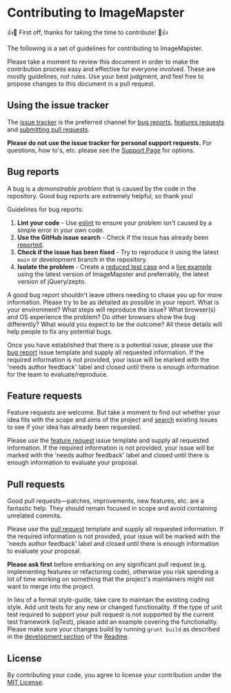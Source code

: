 # Contributing to ImageMapster

:+1::tada: First off, thanks for taking the time to contribute! :tada::+1:

The following is a set of guidelines for contributing to ImageMapster.

Please take a moment to review this document in order to make the contribution process easy and effective for everyone involved. These are mostly guidelines, not rules. Use your best judgment, and feel free to propose changes to this document in a pull request.

## Using the issue tracker

The [issue tracker](https://github.com/jamietre/ImageMapster/issues) is the preferred channel for [bug reports](#bug-reports), [features requests](#feature-requests) and [submitting pull requests](#pull-requests).

**Please do not use the issue tracker for personal support requests.** For questions, how to's, etc. please see the [Support Page](SUPPORT.md) for options.

## Bug reports

A bug is a _demonstrable problem_ that is caused by the code in the repository. Good bug reports are extremely helpful, so thank you!

Guidelines for bug reports:

1. **Lint your code** - Use [eslint](https://eslint.org/) to ensure your problem isn't caused by a simple error in your own code.
2. **Use the GitHub issue search** - Check if the issue has already been [reported](https://github.com/jamietre/ImageMapster/issues?q=is%3Aissue+).
3. **Check if the issue has been fixed** - Try to reproduce it using the latest `main` or development branch in the repository.
4. **Isolate the problem** - Create a [reduced test case](https://css-tricks.com/reduced-test-cases/) and a [live example](https://jsfiddle.net) using the latest version of ImageMapster and preferrably, the latest version of jQuery/zepto.

A good bug report shouldn't leave others needing to chase you up for more information. Please try to be as detailed as possible in your report. What is your environment? What steps will reproduce the issue? What browser(s) and OS experience the problem? Do other browsers show the bug differently? What would you expect to be the outcome? All these details will help people to fix any potential bugs.

Once you have established that there is a potential issue, please use the [bug report](https://github.com/jamietre/ImageMapster/issues/new?template=bug_report.yml) issue template and supply all requested information. If the required information is not provided, your issue will be marked with the 'needs author feedback' label and closed until there is enough information for the team to evaluate/reproduce.

## Feature requests

Feature requests are welcome. But take a moment to find out whether your idea fits with the scope and aims of the project and [search](https://github.com/jamietre/ImageMapster/issues?q=is%3Aissue+) existing issues to see if your idea has already been requested.

Please use the [feature request](https://github.com/jamietre/ImageMapster/issues/new?template=feature_request.yml) issue template and supply all requested information. If the required information is not provided, your issue will be marked with the 'needs author feedback' label and closed until there is enough information to evaluate your proposal.

## Pull requests

Good pull requests—patches, improvements, new features, etc. are a fantastic help. They should remain focused in scope and avoid containing unrelated commits.

Please use the [pull request](https://github.com/jamietre/ImageMapster/pulls/new?template=PULL_REQUEST_TEMPLATE.md) template and supply all requested information. If the required information is not provided, your issue will be marked with the 'needs author feedback' label and closed until there is enough information to evaluate your proposal.

**Please ask first** before embarking on any significant pull request (e.g. implementing features or refactoring code), otherwise you risk spending a lot of time working on something that the project's maintainers might not want to merge into the project.

In lieu of a formal style-guide, take care to maintain the existing coding style. Add unit tests for any new or changed functionality. If the type of unit test required to support your pull request is not supported by the current test framework (iqTest), please add an example covering the functionality. Please make sure your changes build by running `grunt build` as described in the [development section](README.md#development) of the [Readme](README.md).

## License

By contributing your code, you agree to license your contribution under the [MIT License](LICENSE).
